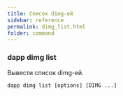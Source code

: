```yaml
---
title: Список dimg-ей
sidebar: reference
permalink: dimg_list.html
folder: command
---
```


### dapp dimg list
Вывести список dimg-ей.

```
dapp dimg list [options] [DIMG ...]
```
